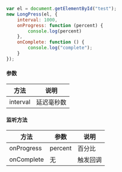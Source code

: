 ```javascript
var el = document.getElementById("test");
new LongPress(el, {
    interval: 1000,
    onProgress: function (percent) {
        console.log(percent)
    },
    onComplete: function () {
        console.log("complete");
    }
});
```

#### 参数
| 方法 | 说明 |
| ------ | ------ |
| interval | 延迟毫秒数 |

#### 监听方法

| 方法 | 参数 | 说明 |
| ------ | ------ | ------ |
| onProgress | percent |  百分比 |
| onComplete | 无 | 触发回调 |
